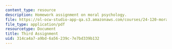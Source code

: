```yaml
---
content_type: resource
description: Homework assignment on moral psychology.
file: https://ol-ocw-studio-app-qa.s3.amazonaws.com/courses/24-120-moral-psychology-spring-2009/314ca4a7a9bd6a56239c7e7bd339b132_MIT24_120s09_assn03.pdf
file_type: application/pdf
resourcetype: Document
title: Third Assignment
uid: 314ca4a7-a9bd-6a56-239c-7e7bd339b132
---
```

